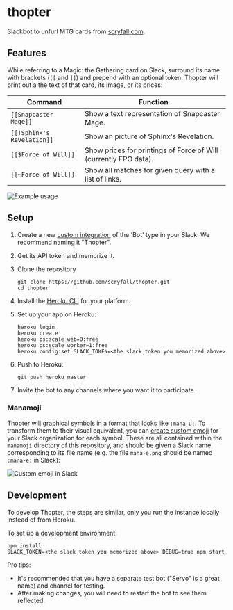 # thopter

Slackbot to unfurl MTG cards from [scryfall.com](https://www.scryfall.com).


## Features

While referring to a Magic: the Gathering card on Slack, surround its name with
brackets (`[[` and `]]`) and prepend with an optional token. Thopter will print
out a the text of that card, its image, or its prices:

| Command                    | Function                                                         |
|----------------------------|------------------------------------------------------------------|
| `[[Snapcaster Mage]]`      | Show a text representation of Snapcaster Mage.                   |
| `[[!Sphinx's Revelation]]` | Show an picture of Sphinx's Revelation.                          |
| `[[$Force of Will]]`       | Show prices for printings of Force of Will (currently FPO data). |
| `[[~Force of Will]]`       | Show all matches for given query with a list of links.           |

![Example usage](docs/screenshot.png)


## Setup

1. Create a new [custom integration](https://webnerdery.slack.com/apps/build/custom-integration) of the 'Bot' type in your Slack. We recommend naming it "Thopter".
2. Get its API token and memorize it.
3. Clone the repository

   ```
   git clone https://github.com/scryfall/thopter.git
   cd thopter
   ```

4. Install the [Heroku CLI](https://devcenter.heroku.com/articles/heroku-command-line) for your platform.
5. Set up your app on Heroku:

   ```
   heroku login
   heroku create
   heroku ps:scale web=0:free
   heroku ps:scale worker=1:free
   heroku config:set SLACK_TOKEN=<the slack token you memorized above>
   ```

6. Push to Heroku:

   ```
   git push heroku master
   ```

7. Invite the bot to any channels where you want it to participate.


### Manamoji

Thopter will graphical symbols in a format that looks like `:mana-u:`. To transform them to their visual equivalent, you can [create custom emoji](https://webnerdery.slack.com/customize/emoji) for your Slack organization for each symbol. These are all contained within the `manamoji` directory of this repository, and should be given a Slack name corresponding to its file name (e.g. the file `mana-e.png` should be named `:mana-e:` in Slack):

![Custom emoji in Slack](docs/manamoji.png)


## Development

To develop Thopter, the steps are similar, only you run the instance locally instead of from Heroku.

To set up a development environment:

```
npm install
SLACK_TOKEN=<the slack token you memorized above> DEBUG=true npm start
```

Pro tips:

- It's recommended that you have a separate test bot ("Servo" is a great name) and channel for testing.
- After making changes, you will need to restart the bot to see them reflected.
